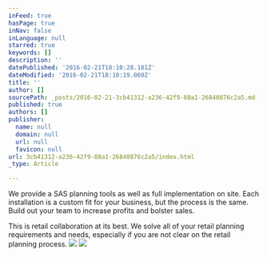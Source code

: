 ```yaml
---
inFeed: true
hasPage: true
inNav: false
inLanguage: null
starred: true
keywords: []
description: ''
datePublished: '2016-02-21T18:10:28.181Z'
dateModified: '2016-02-21T18:10:19.060Z'
title: ''
author: []
sourcePath: _posts/2016-02-21-3cb41312-a236-42f9-88a1-26840876c2a5.md
published: true
authors: []
publisher:
  name: null
  domain: null
  url: null
  favicon: null
url: 3cb41312-a236-42f9-88a1-26840876c2a5/index.html
_type: Article

---
```

We provide a SAS planning tools as well as full implementation on site. Each installation is a custom fit for your business, but the process is the same. Build out your team to increase profits and bolster sales. 

This is retail collaboration at its best.  We solve all of your retail planning requirements and needs, especially if you are not clear on the retail planning process.
![](https://the-grid-user-content.s3-us-west-2.amazonaws.com/e0403b79-3f78-49a3-9bf4-f62ac4b9456b.png)
![](https://the-grid-user-content.s3-us-west-2.amazonaws.com/a09129f7-d0ad-466d-aa4b-73a78d15c7b1.png)